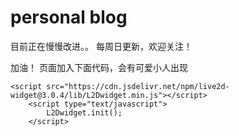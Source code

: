 # personal blog

目前正在慢慢改进。。
每周日更新，欢迎关注！

加油！
页面加入下面代码，会有可爱小人出现
```
<script src="https://cdn.jsdelivr.net/npm/live2d-widget@3.0.4/lib/L2Dwidget.min.js"></script>
	<script type="text/javascript">
		L2Dwidget.init();
	</script>
 ```
